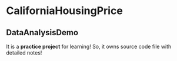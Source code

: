 # CaliforniaHousingPrice
DataAnalysisDemo
--
It is a **practice project** for learning! So, it owns source code file with detailed notes!
